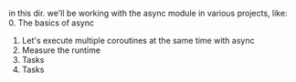 in this dir. we'll be working with the async module in various projects, like:
0. The basics of async
1. Let's execute multiple coroutines at the same time with async
2. Measure the runtime
3. Tasks
4. Tasks
